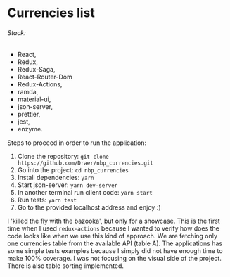 # Currencies list

###### Stack: 
 * React,
 * Redux,
 * Redux-Saga,
 * React-Router-Dom
 * Redux-Actions,
 * ramda,
 * material-ui,
 * json-server,
 * prettier,
 * jest,
 * enzyme.

 Steps to proceed in order to run the application:
 1. Clone the repository:
 `git clone https://github.com/Draer/nbp_currencies.git`
 2. Go into the project:
 `cd nbp_currencies`
 3. Install dependencies:
 `yarn`
 4. Start json-server:
 `yarn dev-server`
 5. In another terminal run client code:
 `yarn start`
 6. Run tests:
 `yarn test`
 7. Go to the provided localhost address and enjoy :)

I 'killed the fly with the bazooka', but only for a showcase. This is the first time when I used `redux-actions` because I wanted to verify how does the code looks like when we use this kind of approach.
We are fetching only one currencies table from the available API (table A). The applications has some simple tests examples because I simply did not have enough time to make 100% coverage.
I was not focusing on the visual side of the project. There is also table sorting implemented.

